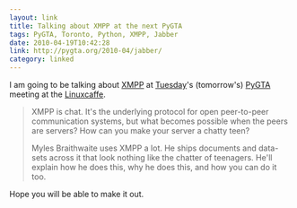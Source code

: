```yaml
---
layout: link
title: Talking about XMPP at the next PyGTA
tags: PyGTA, Toronto, Python, XMPP, Jabber
date: 2010-04-19T10:42:28
link: http://pygta.org/2010-04/jabber/
category: linked
---
```


I am going to be talking about [XMPP](http://xmpp.org/) at [Tuesday](http://pygta.org/2010-04/jabber/ "Jabber/XMPP and Python")'s (tomorrow's) [PyGTA](http://pygta.org/) meeting at the [Linuxcaffe](http://linuxcaffe.ca/).

> XMPP is chat. It's the underlying protocol for open peer-to-peer communication systems, but what becomes possible when the peers are servers? How can you make your server a chatty teen?
> 
> Myles Braithwaite uses XMPP a lot. He ships documents and data-sets across it that look nothing like the chatter of teenagers. He'll explain how he does this, why he does this, and how you can do it too.

Hope you will be able to make it out.
